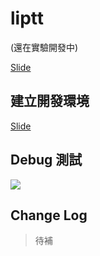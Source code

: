 # liptt

(還在實驗開發中)

[Slide](https://slides.com/lightyen/liptt-electron-react/fullscreen)

## 建立開發環境

[Slide](https://slides.com/lightyen/liptt-env/fullscreen)

## Debug 測試

<img src="https://i.imgur.com/L8A1Jed.png" />

## Change Log

> 待補
